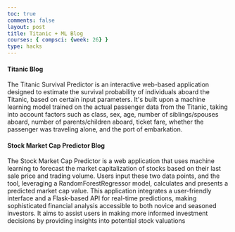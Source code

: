 ```yaml
---
toc: true
comments: false
layout: post
title: Titanic + ML Blog
courses: { compsci: {week: 26} }
type: hacks
---
```

#### Titanic Blog
The Titanic Survival Predictor is an interactive web-based application designed to estimate the survival probability of individuals aboard the Titanic, based on certain input parameters. It's built upon a machine learning model trained on the actual passenger data from the Titanic, taking into account factors such as class, sex, age, number of siblings/spouses aboard, number of parents/children aboard, ticket fare, whether the passenger was traveling alone, and the port of embarkation.


#### Stock Market Cap Predictor Blog
The Stock Market Cap Predictor is a web application that uses machine learning to forecast the market capitalization of stocks based on their last sale price and trading volume. Users input these two data points, and the tool, leveraging a RandomForestRegressor model, calculates and presents a predicted market cap value. This application integrates a user-friendly interface and a Flask-based API for real-time predictions, making sophisticated financial analysis accessible to both novice and seasoned investors. It aims to assist users in making more informed investment decisions by providing insights into potential stock valuations